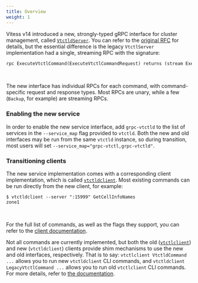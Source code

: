 ```yaml
---
title: Overview
weight: 1
---
```


Vitess v14 introduced a new, strongly-typed gRPC interface for cluster management, called [`VtctldServer`][grpc_vtctld_server].
You can refer to the [original RFC][vtctld_server_rfc] for details, but the essential difference is the legacy `VtctlServer` implementation had a single, streaming RPC with the signature:

```protobuf
rpc ExecuteVtctlCommand(ExecuteVtctlCommandRequest) returns (stream ExecuteVtctlCommandResponse);
```

<br/>

The new interface has individual RPCs for each command, with command-specific request and response types.
Most RPCs are unary, while a few (`Backup`, for example) are streaming RPCs.

### Enabling the new service

In order to enable the new service interface, add `grpc-vtctld` to the list of services in the `--service_map` flag provided to `vtctld`.
Both the new and old interfaces may be run from the same `vtctld` instance, so during transition, most users will set `--service_map="grpc-vtctl,grpc-vtctld"`.

### Transitioning clients

The new service implementation comes with a corresponding client implementation, which is called [`vtctldclient`][vtctldclient_docs].
Most existing commands can be run directly from the new client, for example:

```
$ vtctldclient --server ":15999" GetCellInfoNames
zone1
```

<br/>

For the full list of commands, as well as the flags they support, you can refer to the [client documentation][vtctldclient_docs].

Not all commands are currently implemented, but both the old ([`vtctlclient`][vtctlclient_docs]) and new (`vtctldclient`) clients provide shim mechanisms to use the new and old interfaces, respectively.
That is to say: `vtctlclient VtctldCommand ...` allows you to run new `vtctldclient` CLI commands, and `vtctldclient LegacyVtctlCommand ...` allows you to run old `vtctlclient` CLI commands.
For more details, refer to [the documentation][legacy_shim_docs].

[grpc_vtctld_server]: ../../programs/vtctld/#grpc-vtctld-mdash-new-as-of-v14
[vtctld_server_rfc]: https://github.com/vitessio/vitess/issues/7058
[vtctldclient_docs]: ../../programs/vtctldclient/
[vtctlclient_docs]: ../../programs/vtctl/
[legacy_shim_docs]: ../legacy_shim/
